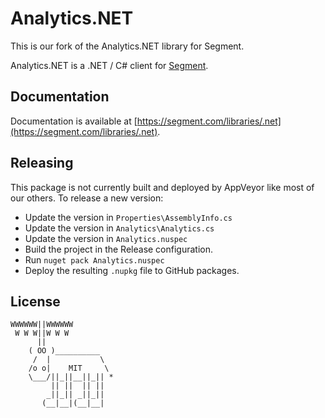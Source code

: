 ﻿Analytics.NET
=============

This is our fork of the Analytics.NET library for Segment.

Analytics.NET is a .NET / C# client for [Segment](https://segment.com).

## Documentation

Documentation is available at [https://segment.com/libraries/.net](https://segment.com/libraries/.net).

## Releasing

This package is not currently built and deployed by AppVeyor like most of our others. To release a new version:

- Update the version in `Properties\AssemblyInfo.cs`
- Update the version in `Analytics\Analytics.cs`
- Update the version in `Analytics.nuspec`
- Build the project in the Release configuration.
- Run `nuget pack Analytics.nuspec`
- Deploy the resulting `.nupkg` file to GitHub packages.

## License

```
WWWWWW||WWWWWW
 W W W||W W W
      ||
    ( OO )__________
     /  |           \
    /o o|    MIT     \
    \___/||_||__||_|| *
         || ||  || ||
        _||_|| _||_||
       (__|__|(__|__|
```

